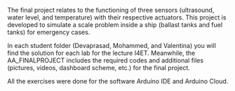 The final project relates to the functioning of three sensors (ultrasound, water level, and temperature) with their respective actuators. This project is developed to simulate a scale problem inside a ship (ballast tanks and fuel tanks) for emergency cases.

In each student folder (Devaprasad, Mohammed, and Valentina) you will find the solution for each lab for the lecture I4ET. 
Meanwhile, the AA_FINALPROJECT includes the required codes and additional files (pictures, videos, dashboard scheme, etc.) for the final project.

All the exercises were done for the software Arduino IDE and Arduino Cloud. 

